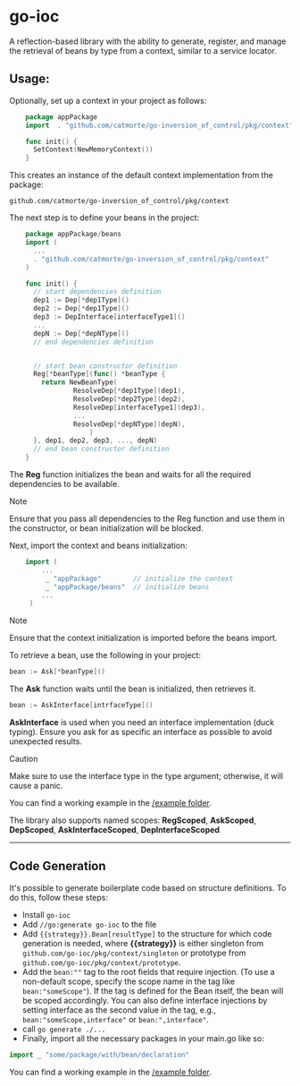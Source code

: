 # go-ioc

A reflection-based library with the ability to generate, register, and manage the retrieval of beans by type from a context, similar to a service locator.

## Usage:

Optionally, set up a context in your project as follows:

```go
    package appPackage
    import 	. "github.com/catmorte/go-inversion_of_control/pkg/context"

    func init() {
      SetContext(NewMemoryContext())
    }
```

This creates an instance of the default context implementation from the package:

    github.com/catmorte/go-inversion_of_control/pkg/context

The next step is to define your beans in the project:

```go
    package appPackage/beans
    import (
      ...
      . "github.com/catmorte/go-inversion_of_control/pkg/context"
    )

    func init() {
      // start dependencies definition
      dep1 := Dep[*dep1Type]()
      dep2 := Dep[*dep1Type]()
      dep3 := DepInterface[interfaceType1]()
      ...
      depN := Dep[*depNType]()
      // end dependencies definition


      // start bean constructor definition
      Reg[*beanType](func() *beanType {
        return NewBeanType(
                ResolveDep[*dep1Type](dep1),
                ResolveDep[*dep2Type](dep2),
                ResolveDep[interfaceType1](dep3),
                ...
                ResolveDep[*depNType](depN),
        			)
      }, dep1, dep2, dep3, ..., depN)
      // end bean constructor definition
    }

```

The **Reg** function initializes the bean and waits for all the required dependencies to be available.

> [!NOTE]  
> Ensure that you pass all dependencies to the Reg function and use them in the constructor, or bean initialization will be blocked.

Next, import the context and beans initialization:

```go
    import (
        ...
         _ "appPackage"        // initialize the context
         _ "appPackage/beans"  // initialize beans
        ...
     )
```

> [!NOTE]  
> Ensure that the context initialization is imported before the beans import.

To retrieve a bean, use the following in your project:

```go
bean := Ask[*beanType]()
```

The **Ask** function waits until the bean is initialized, then retrieves it.

```go
bean := AskInterface[intrfaceType]()
```

**AskInterface** is used when you need an interface implementation (duck typing). Ensure you ask for as specific an interface as possible to avoid unexpected results.

> [!CAUTION]  
> Make sure to use the interface type in the type argument; otherwise, it will cause a panic.

You can find a working example in the [/example folder](https://github.com/catmorte/go-ioc/tree/main/examples).

The library also supports named scopes:
**RegScoped**, **AskScoped**, **DepScoped**, **AskInterfaceScoped**, **DepInterfaceScoped**

---

## Code Generation

It's possible to generate boilerplate code based on structure definitions. To do this, follow these steps:

- Install `go-ioc`
- Add `//go:generate go-ioc` to the file
- Add `{{strategy}}.Bean[resultType]` to the structure for which code generation is needed, where **{{strategy}}** is either singleton from `github.com/go-ioc/pkg/context/singleton` or prototype from `github.com/go-ioc/pkg/context/prototype`.
- Add the `bean:""` tag to the root fields that require injection. (To use a non-default scope, specify the scope name in the tag like `bean:"someScope"`). If the tag is defined for the Bean itself, the bean will be scoped accordingly. You can also define interface injections by setting interface as the second value in the tag, e.g., `bean:"someScope,interface"` or `bean:",interface"`.
- call `go generate ./...`
- Finally, import all the necessary packages in your main.go like so:

```go
import _ "some/package/with/bean/declaration"
```

You can find a working example in the [/example folder](https://github.com/catmorte/go-ioc/tree/main/examples).
